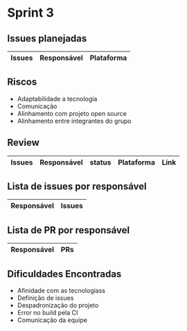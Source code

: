 # Sprint 3

## Issues planejadas

| Issues | Responsável | Plataforma |
| ------ | ----------- | ---------- |

## Riscos

- Adaptabilidade a tecnologia
- Comunicação
- Alinhamento com projeto open source
- Alinhamento entre integrantes do grupo

## Review

| Issues | Responsável | status | Plataforma | Link |
| ------ | ----------- | ------ | ---------- | ---- |


## Lista de issues por responsável

| Responsável | Issues |
| ----------- | ------ |


## Lista de PR por responsável

| Responsável | PRs |
| ----------- | --- |


## Dificuldades Encontradas

- Afinidade com as tecnologiass
- Definição de issues
- Despadronização do projeto
- Error no build pela CI
- Comunicação da equipe
